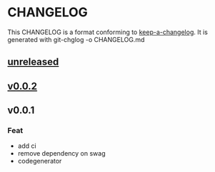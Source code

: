 
# CHANGELOG

This CHANGELOG is a format conforming to [keep-a-changelog](https://github.com/olivierlacan/keep-a-changelog). 
It is generated with git-chglog -o CHANGELOG.md


<a name="unreleased"></a>
## [unreleased](https://gitlab.com/cestus/fabricator/codegenerator/compare/v0.0.2...unreleased)


<a name="v0.0.2"></a>
## [v0.0.2](https://gitlab.com/cestus/fabricator/codegenerator/compare/v0.0.1...v0.0.2)


<a name="v0.0.1"></a>
## v0.0.1

### Feat

* add ci
* remove dependency on swag
* codegenerator

